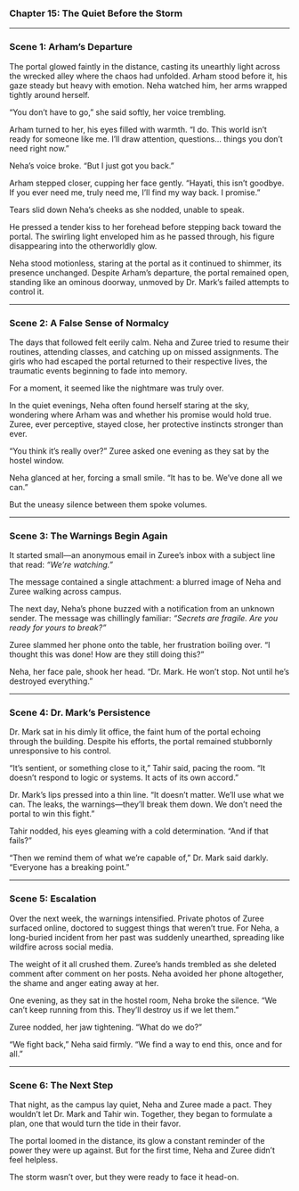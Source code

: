 ### Chapter 15: **The Quiet Before the Storm**  

---

### Scene 1: **Arham’s Departure**  

The portal glowed faintly in the distance, casting its unearthly light across the wrecked alley where the chaos had unfolded. Arham stood before it, his gaze steady but heavy with emotion. Neha watched him, her arms wrapped tightly around herself.  

“You don’t have to go,” she said softly, her voice trembling.  

Arham turned to her, his eyes filled with warmth. “I do. This world isn’t ready for someone like me. I’ll draw attention, questions... things you don’t need right now.”  

Neha’s voice broke. “But I just got you back.”  

Arham stepped closer, cupping her face gently. “Hayati, this isn’t goodbye. If you ever need me, truly need me, I’ll find my way back. I promise.”  

Tears slid down Neha’s cheeks as she nodded, unable to speak.  

He pressed a tender kiss to her forehead before stepping back toward the portal. The swirling light enveloped him as he passed through, his figure disappearing into the otherworldly glow.  

Neha stood motionless, staring at the portal as it continued to shimmer, its presence unchanged. Despite Arham’s departure, the portal remained open, standing like an ominous doorway, unmoved by Dr. Mark’s failed attempts to control it.  

---

### Scene 2: **A False Sense of Normalcy**  

The days that followed felt eerily calm. Neha and Zuree tried to resume their routines, attending classes, and catching up on missed assignments. The girls who had escaped the portal returned to their respective lives, the traumatic events beginning to fade into memory.  

For a moment, it seemed like the nightmare was truly over.  

In the quiet evenings, Neha often found herself staring at the sky, wondering where Arham was and whether his promise would hold true. Zuree, ever perceptive, stayed close, her protective instincts stronger than ever.  

“You think it’s really over?” Zuree asked one evening as they sat by the hostel window.  

Neha glanced at her, forcing a small smile. “It has to be. We’ve done all we can.”  

But the uneasy silence between them spoke volumes.  

---

### Scene 3: **The Warnings Begin Again**  

It started small—an anonymous email in Zuree’s inbox with a subject line that read: *“We’re watching.”*  

The message contained a single attachment: a blurred image of Neha and Zuree walking across campus.  

The next day, Neha’s phone buzzed with a notification from an unknown sender. The message was chillingly familiar: *“Secrets are fragile. Are you ready for yours to break?”*  

Zuree slammed her phone onto the table, her frustration boiling over. “I thought this was done! How are they still doing this?”  

Neha, her face pale, shook her head. “Dr. Mark. He won’t stop. Not until he’s destroyed everything.”  

---

### Scene 4: **Dr. Mark’s Persistence**  

Dr. Mark sat in his dimly lit office, the faint hum of the portal echoing through the building. Despite his efforts, the portal remained stubbornly unresponsive to his control.  

“It’s sentient, or something close to it,” Tahir said, pacing the room. “It doesn’t respond to logic or systems. It acts of its own accord.”  

Dr. Mark’s lips pressed into a thin line. “It doesn’t matter. We’ll use what we can. The leaks, the warnings—they’ll break them down. We don’t need the portal to win this fight.”  

Tahir nodded, his eyes gleaming with a cold determination. “And if that fails?”  

“Then we remind them of what we’re capable of,” Dr. Mark said darkly. “Everyone has a breaking point.”  

---

### Scene 5: **Escalation**  

Over the next week, the warnings intensified. Private photos of Zuree surfaced online, doctored to suggest things that weren’t true. For Neha, a long-buried incident from her past was suddenly unearthed, spreading like wildfire across social media.  

The weight of it all crushed them. Zuree’s hands trembled as she deleted comment after comment on her posts. Neha avoided her phone altogether, the shame and anger eating away at her.  

One evening, as they sat in the hostel room, Neha broke the silence. “We can’t keep running from this. They’ll destroy us if we let them.”  

Zuree nodded, her jaw tightening. “What do we do?”  

“We fight back,” Neha said firmly. “We find a way to end this, once and for all.”  

---

### Scene 6: **The Next Step**  

That night, as the campus lay quiet, Neha and Zuree made a pact. They wouldn’t let Dr. Mark and Tahir win. Together, they began to formulate a plan, one that would turn the tide in their favor.  

The portal loomed in the distance, its glow a constant reminder of the power they were up against. But for the first time, Neha and Zuree didn’t feel helpless.  

The storm wasn’t over, but they were ready to face it head-on.  